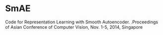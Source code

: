 # SmAE
Code for Representation Learning with Smooth Autoencoder. .Proceedings of Asian Conference of Computer Vision, Nov. 1-5, 2014, Singapore
